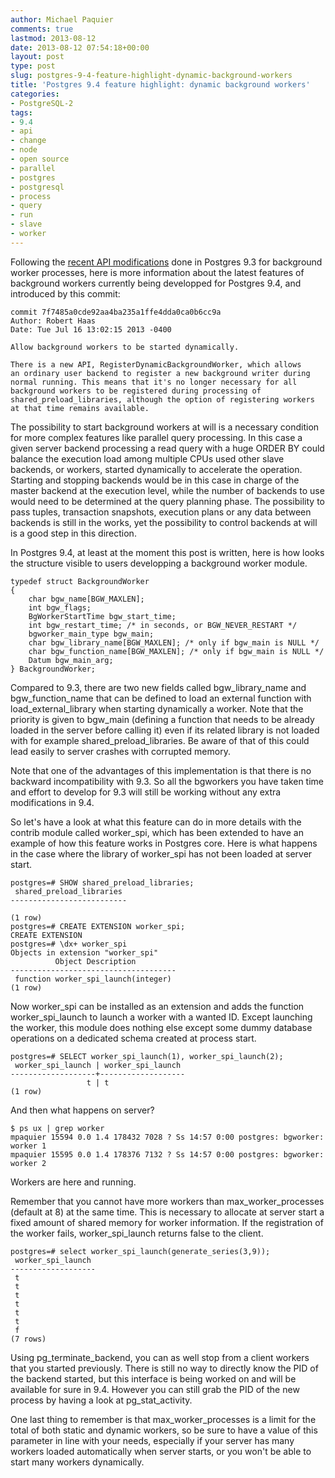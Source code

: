 ```yaml
---
author: Michael Paquier
comments: true
lastmod: 2013-08-12
date: 2013-08-12 07:54:18+00:00
layout: post
type: post
slug: postgres-9-4-feature-highlight-dynamic-background-workers
title: 'Postgres 9.4 feature highlight: dynamic background workers'
categories:
- PostgreSQL-2
tags:
- 9.4
- api
- change
- node
- open source
- parallel
- postgres
- postgresql
- process
- query
- run
- slave
- worker
---
```

Following the [recent API modifications](http://michael.otacoo.com/postgresql-2/modifications-of-apis-for-bgworkers-in-postgres-9-3/) done in Postgres 9.3 for background worker processes, here is more information about the latest features of background workers currently being developped for Postgres 9.4, and introduced by this commit:

    commit 7f7485a0cde92aa4ba235a1ffe4dda0ca0b6cc9a
    Author: Robert Haas
    Date: Tue Jul 16 13:02:15 2013 -0400
 
    Allow background workers to be started dynamically.
 
    There is a new API, RegisterDynamicBackgroundWorker, which allows
    an ordinary user backend to register a new background writer during
    normal running. This means that it's no longer necessary for all
    background workers to be registered during processing of
    shared_preload_libraries, although the option of registering workers
    at that time remains available.

The possibility to start background workers at will is a necessary condition for more complex features like parallel query processing. In this case a given server backend processing a read query with a huge ORDER BY could balance the execution load among multiple CPUs used other slave backends, or workers, started dynamically to accelerate the operation. Starting and stopping backends would be in this case in charge of the master backend at the execution level, while the number of backends to use would need to be determined at the query planning phase. The possibility to pass tuples, transaction snapshots, execution plans or any data between backends is still in the works, yet the possibility to control backends at will is a good step in this direction.

In Postgres 9.4, at least at the moment this post is written, here is how looks the structure visible to users developping a background worker module.

    typedef struct BackgroundWorker
    {
        char bgw_name[BGW_MAXLEN];
        int bgw_flags;
        BgWorkerStartTime bgw_start_time;
        int bgw_restart_time; /* in seconds, or BGW_NEVER_RESTART */
        bgworker_main_type bgw_main;
        char bgw_library_name[BGW_MAXLEN]; /* only if bgw_main is NULL */
        char bgw_function_name[BGW_MAXLEN]; /* only if bgw_main is NULL */
        Datum bgw_main_arg;
    } BackgroundWorker;

Compared to 9.3, there are two new fields called bgw\_library_name and bgw\_function_name that can be defined to load an external function with load\_external\_library when starting dynamically a worker. Note that the priority is given to bgw\_main (defining a function that needs to be already loaded in the server before calling it) even if its related library is not loaded with for example shared\_preload\_libraries. Be aware of that of this could lead easily to server crashes with corrupted memory.

Note that one of the advantages of this implementation is that there is no backward incompatibility with 9.3. So all the bgworkers you have taken time and effort to develop for 9.3 will still be working without any extra modifications in 9.4.

So let's have a look at what this feature can do in more details with the contrib module called worker\_spi, which has been extended to have an example of how this feature works in Postgres core. Here is what happens in the case where the library of worker\_spi has not been loaded at server start.

    postgres=# SHOW shared_preload_libraries;
     shared_preload_libraries
    --------------------------
     
    (1 row)
    postgres=# CREATE EXTENSION worker_spi;
    CREATE EXTENSION
    postgres=# \dx+ worker_spi
    Objects in extension "worker_spi"
              Object Description
    -------------------------------------
     function worker_spi_launch(integer)
    (1 row)

Now worker\_spi can be installed as an extension and adds the function worker\_spi\_launch to launch a worker with a wanted ID. Except launching the worker, this module does nothing else except some dummy database operations on a dedicated schema created at process start.

    postgres=# SELECT worker_spi_launch(1), worker_spi_launch(2);
     worker_spi_launch | worker_spi_launch
    -------------------+-------------------
                     t | t
    (1 row)

And then what happens on server?

    $ ps ux | grep worker
    mpaquier 15594 0.0 1.4 178432 7028 ? Ss 14:57 0:00 postgres: bgworker: worker 1
    mpaquier 15595 0.0 1.4 178376 7132 ? Ss 14:57 0:00 postgres: bgworker: worker 2

Workers are here and running.

Remember that you cannot have more workers than max\_worker\_processes (default at 8) at the same time. This is necessary to allocate at server start a fixed amount of shared memory for worker information. If the registration of the worker fails, worker\_spi\_launch returns false to the client.

    postgres=# select worker_spi_launch(generate_series(3,9));
     worker_spi_launch
    -------------------
     t
     t
     t
     t
     t
     t
     f
    (7 rows)

Using pg\_terminate\_backend, you can as well stop from a client workers that you started previously. There is still no way to directly know the PID of the backend started, but this interface is being worked on and will be available for sure in 9.4. However you can still grab the PID of the new process by having a look at pg\_stat\_activity.

One last thing to remember is that max\_worker\_processes is a limit for the total of both static and dynamic workers, so be sure to have a value of this parameter in line with your needs, especially if your server has many workers loaded automatically when server starts, or you won't be able to start many workers dynamically.
